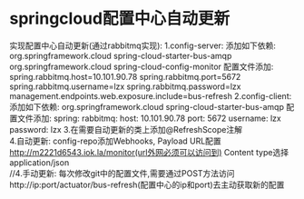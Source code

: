 # springcloud配置中心自动更新

实现配置中心自动更新(通过rabbitmq实现):
1.config-server:
    添加如下依赖:
            <dependency>
                <groupId>org.springframework.cloud</groupId>
                <artifactId>spring-cloud-starter-bus-amqp</artifactId>
            </dependency>
            <dependency>
                <groupId>org.springframework.cloud</groupId>
                <artifactId>spring-cloud-config-monitor</artifactId>
            </dependency>
    配置文件添加:
        spring.rabbitmq.host=10.101.90.78
        spring.rabbitmq.port=5672
        spring.rabbitmq.username=lzx
        spring.rabbitmq.password=lzx
        management.endpoints.web.exposure.include=bus-refresh
2.config-client:
    添加如下依赖:
            <dependency>
                <groupId>org.springframework.cloud</groupId>
                <artifactId>spring-cloud-starter-bus-amqp</artifactId>
            </dependency>
    配置文件添加:
        spring:
          rabbitmq:
            host: 10.101.90.78
            port: 5672
            username: lzx
            password: lzx
3.在需要自动更新的类上添加@RefreshScope注解      
4.自动更新: config-repo添加Webhooks,
            Payload URL配置 http://m2221d6543.iok.la/monitor(url外网必须可以访问到)
            Content type选择 application/json                    
//4.手动更新: 每次修改git中的配置文件,需要通过POST方法访问http://ip:port/actuator/bus-refresh(配置中心的ip和port)去主动获取新的配置                        












